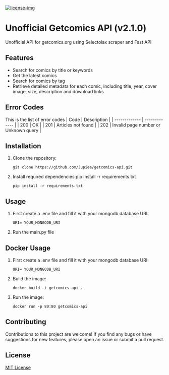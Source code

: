 [license]: https://github.com/Jupiee/getcomics-api/blob/master/LICENSE
[license-img]: https://img.shields.io/badge/License-MIT-white.svg

[ ![license-img][] ][LICENSE]
# Unofficial Getcomics API (v2.1.0)
Unofficial API for getcomics.org using Selectolax scraper and Fast API
<br>

## Features

- Search for comics by title or keywords
- Get the latest comics
- Search for comics by tag
- Retrieve detailed metadata for each comic, including title, year, cover image, size, description and download links

## Error Codes

This is the list of error codes
| Code | Description |
| ------------- | ------------- |
| 200 | OK |
| 201 | Articles not found |
| 202 | Invalid page number or Unknown query |

## Installation

1. Clone the repository:

   ```shell
   git clone https://github.com/Jupiee/getcomics-api.git
    ```
2. Install required dependencies:pip install -r requirements.txt

   ```shell
   pip install -r requirements.txt
   ```
## Usage
1. First create a .env file and fill it with your mongodb database URI:

   ```shell
   URI= YOUR_MONGODB_URI
   ```
2. Run the main.py file

## Docker Usage
1. First create a .env file and fill it with your mongodb database URI:

   ```shell
   URI= YOUR_MONGODB_URI
   ```
2. Build the image:
   ```shell
   docker build -t getcomics-api .
   ```
3. Run the image:
   ```shell
   docker run -p 80:80 getcomics-api
   ```

## Contributing

Contributions to this project are welcome! If you find any bugs or have suggestions for new features, please open an issue or submit a pull request.

## License

[MIT License](LICENSE)